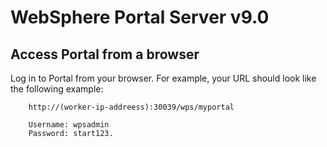 # WebSphere Portal Server v9.0

## Access Portal from a browser

Log in to Portal from your browser.  For example, your URL should look like the following example:
```
    http://(worker-ip-addreess):30039/wps/myportal

    Username: wpsadmin
    Password: start123.
    
```